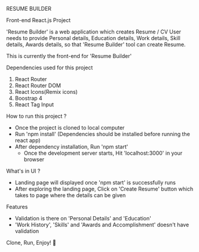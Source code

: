 RESUME BUILDER

Front-end React.js Project

'Resume Builder' is a web application which creates Resume / CV
User needs to provide Personal details, Education details, Work details, Skill details, Awards details, so that 'Resume Builder' tool can create Resume. 

This is currently the front-end for 'Resume Builder'

Dependencies used for this project
  1. React Router
  2. React Router DOM
  3. React Icons(Remix icons)
  4. Boostrap 4
  5. React Tag Input

How to run this project ?
  - Once the project is cloned to local computer
  - Run 'npm install' (Dependencies should be installed before running the react app)
  - After dependency installation, Run 'npm start'
    - Once the development server starts, Hit 'localhost:3000' in your browser

What's in UI ?
  - Landing page will displayed once 'npm start' is successfully runs
  - After exploring the landing page, Click on 'Create Resume' button which takes to page where the details can be given

Features
  - Validation is there on 'Personal Details' and 'Education'
  - 'Work History', 'Skills' and 'Awards and Accomplishment' doesn't have validation

Clone, Run, Enjoy! :slightly_smiling_face:
